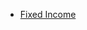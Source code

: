 <ul>            
                <li><a href="/cfa-level1/docs/FixedIncome.html">Fixed Income</a></li>
</ul>
